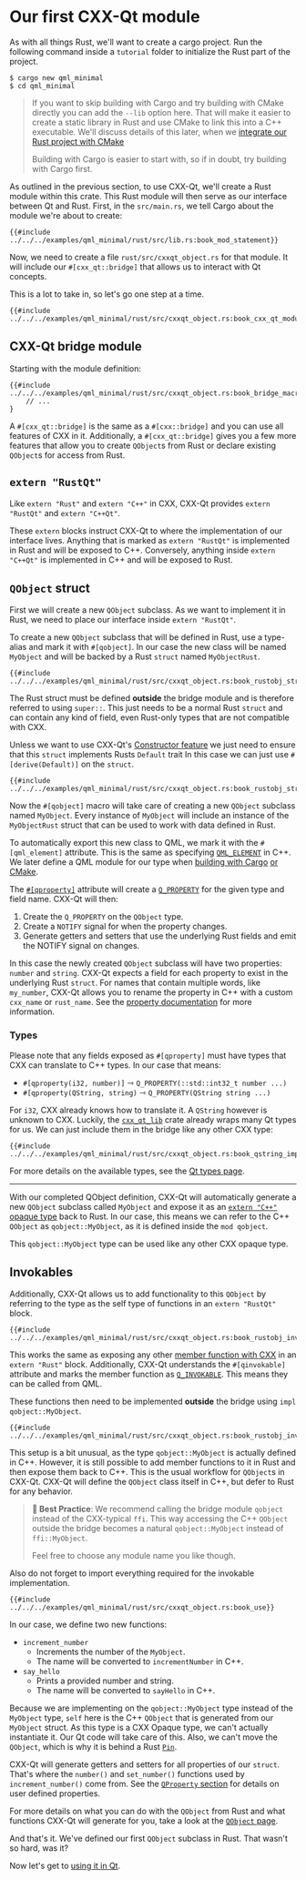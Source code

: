 <!--
SPDX-FileCopyrightText: 2022 Klarälvdalens Datakonsult AB, a KDAB Group company <info@kdab.com>
SPDX-FileContributor: Leon Matthes <leon.matthes@kdab.com>

SPDX-License-Identifier: MIT OR Apache-2.0
-->

# Our first CXX-Qt module

As with all things Rust, we'll want to create a cargo project.
Run the following command inside a `tutorial` folder to initialize the Rust part of the project.

```shell
$ cargo new qml_minimal
$ cd qml_minimal
```

> If you want to skip building with Cargo and try building with CMake directly
> you can add the `--lib` option here. That will make it easier to create a static library in Rust and use CMake to
> link this into a C++ executable. We'll discuss details of this later, when we [integrate our Rust project with CMake](./5-cmake-integration.md)
>
> Building with Cargo is easier to start with, so if in doubt, try building with Cargo first.

As outlined in the previous section, to use CXX-Qt, we'll create a Rust module within this crate.
This Rust module will then serve as our interface between Qt and Rust.
First, in the `src/main.rs`, we tell Cargo about the module we're about to create:

```rust,ignore
{{#include ../../../examples/qml_minimal/rust/src/lib.rs:book_mod_statement}}
```

Now, we need to create a file `rust/src/cxxqt_object.rs` for that module.
It will include our `#[cxx_qt::bridge]` that allows us to interact with Qt concepts.

This is a lot to take in, so let's go one step at a time.

```rust,ignore
{{#include ../../../examples/qml_minimal/rust/src/cxxqt_object.rs:book_cxx_qt_module}}
```

## CXX-Qt bridge module

Starting with the module definition:

```rust,ignore
{{#include ../../../examples/qml_minimal/rust/src/cxxqt_object.rs:book_bridge_macro}}
    // ...
}
```

A `#[cxx_qt::bridge]` is the same as a `#[cxx::bridge]` and you can use all features of CXX in it.
Additionally, a `#[cxx_qt::bridge]` gives you a few more features that allow you to create `QObject`s from Rust or declare existing `QObject`s for access from Rust.

## `extern "RustQt"`

Like `extern "Rust"` and `extern "C++"` in CXX, CXX-Qt provides `extern "RustQt"` and `extern "C++Qt"`.

These `extern` blocks instruct CXX-Qt to where the implementation of our interface lives.
Anything that is marked as `extern "RustQt"` is implemented in Rust and will be exposed to C++.
Conversely, anything inside `extern "C++Qt"` is implemented in C++ and will be exposed to Rust.

## `QObject` struct

First we will create a new `QObject` subclass.
As we want to implement it in Rust, we need to place our interface inside `extern "RustQt"`.

To create a new `QObject` subclass that will be defined in Rust, use a type-alias and mark it with `#[qobject]`.
In our case the new class will be named `MyObject` and will be backed by a Rust `struct` named `MyObjectRust`.

```rust,ignore
{{#include ../../../examples/qml_minimal/rust/src/cxxqt_object.rs:book_rustobj_struct_signature}}
```

The Rust struct must be defined **outside** the bridge module and is therefore referred to using `super::`.
This just needs to be a normal Rust `struct` and can contain any kind of field, even Rust-only types that are not compatible with CXX.

Unless we want to use CXX-Qt's [Constructor feature](https://docs.rs/cxx-qt/latest/cxx_qt/trait.Constructor.html) we just need to ensure that this `struct` implements Rusts `Default` trait
In this case we can just use `#[derive(Default)]` on the `struct`.

```rust,ignore
{{#include ../../../examples/qml_minimal/rust/src/cxxqt_object.rs:book_rustobj_struct}}
```

Now the `#[qobject]` macro will take care of creating a new `QObject` subclass named `MyObject`.
Every instance of `MyObject` will include an instance of the `MyObjectRust` struct that can be used to work with data defined in Rust.

To automatically export this new class to QML, we mark it with the `#[qml_element]` attribute.
This is the same as specifying [`QML_ELEMENT`](https://doc.qt.io/qt-6/qqmlengine.html#QML_ELEMENT) in C++.
We later define a QML module for our type when [building with Cargo](./4-cargo-executable.md) [or CMake](./5-cmake-integration.md).

The [`#[qproperty]`](../bridge/extern_rustqt.md#properties) attribute will create a [`Q_PROPERTY`](https://doc.qt.io/qt-6/properties.html) for the given type and field name.
CXX-Qt will then:

1. Create the `Q_PROPERTY` on the `QObject` type.
2. Create a `NOTIFY` signal for when the property changes.
3. Generate getters and setters that use the underlying Rust fields and emit the NOTIFY signal on changes.

In this case the newly created `QObject` subclass will have two properties: `number` and `string`.
CXX-Qt expects a field for each property to exist in the underlying Rust `struct`.
For names that contain multiple words, like `my_number`, CXX-Qt allows you to rename the property in C++ with a custom `cxx_name` or `rust_name`. See the [property documentation](../bridge/extern_rustqt.md#properties) for more information.

### Types

Please note that any fields exposed as `#[qproperty]` must have types that CXX can translate to C++ types.
In our case that means:

- `#[qproperty(i32, number)]` ⇾ `Q_PROPERTY(::std::int32_t number ...)`
- `#[qproperty(QString, string)` ⇾ `Q_PROPERTY(QString string ...)`

For `i32`, CXX already knows how to translate it.
A `QString` however is unknown to CXX.
Luckily, the [`cxx_qt_lib`](https://docs.rs/cxx-qt-lib/latest/cxx_qt_lib/) crate already wraps many Qt types for us.
We can just include them in the bridge like any other CXX type:

``` rust, ignore
{{#include ../../../examples/qml_minimal/rust/src/cxxqt_object.rs:book_qstring_import}}
```

For more details on the available types, see the [Qt types page](../concepts/types.md).

-------

With our completed QObject definition, CXX-Qt will automatically generate a new `QObject` subclass called `MyObject` and expose it as an [`extern "C++"` opaque type](https://cxx.rs/extern-c++.html#opaque-c-types) back to Rust.
In our case, this means we can refer to the C++ `QObject` as `qobject::MyObject`, as it is defined inside the `mod qobject`.

This `qobject::MyObject` type can be used like any other CXX opaque type.

## Invokables

Additionally, CXX-Qt allows us to add functionality to this `QObject` by referring to the type as the self type of functions in an `extern "RustQt"` block.

```rust,ignore
{{#include ../../../examples/qml_minimal/rust/src/cxxqt_object.rs:book_rustobj_invokable_signature}}
```

This works the same as exposing any other [member function with CXX](https://cxx.rs/extern-rust.html#methods) in an `extern "Rust"` block.
Additionally, CXX-Qt understands the `#[qinvokable]` attribute and marks the member function as [`Q_INVOKABLE`](https://doc.qt.io/qt-6/qtqml-cppintegration-exposecppattributes.html#exposing-methods-including-qt-slots).
This means they can be called from QML.

These functions then need to be implemented **outside** the bridge using `impl qobject::MyObject`.

```rust,ignore
{{#include ../../../examples/qml_minimal/rust/src/cxxqt_object.rs:book_rustobj_invokable_impl}}
```

This setup is a bit unusual, as the type `qobject::MyObject` is actually defined in C++.
However, it is still possible to add member functions to it in Rust and then expose them back to C++.
This is the usual workflow for `QObject`s in CXX-Qt.
CXX-Qt will define the `QObject` class itself in C++, but defer to Rust for any behavior.

> **📝 Best Practice**: We recommend calling the bridge module `qobject` instead of the CXX-typical `ffi`.
> This way accessing the C++ `QObject` outside the bridge becomes a natural `qobject::MyObject`
> instead of `ffi::MyObject`.
>
> Feel free to choose any module name you like though.

Also do not forget to import everything required for the invokable implementation.

```rust,ignore
{{#include ../../../examples/qml_minimal/rust/src/cxxqt_object.rs:book_use}}
```

In our case, we define two new functions:

- `increment_number`
  - Increments the number of the `MyObject`.
  - The name will be converted to `incrementNumber` in C++.
- `say_hello`
  - Prints a provided number and string.
  - The name will be converted to `sayHello` in C++.

Because we are implementing on the `qobject::MyObject` type instead of the `MyObject` type, `self` here is the C++ `QObject` that is generated from our `MyObject` struct.
As this type is a CXX Opaque type, we can't actually instantiate it.
Our Qt code will take care of this.
Also, we can't move the `QObject`, which is why it is behind a Rust [`Pin`](https://doc.rust-lang.org/std/pin/struct.Pin.html).

CXX-Qt will generate getters and setters for all properties of our `struct`.
That's where the `number()` and `set_number()` functions used by `increment_number()` come from.
See the [`QProperty` section](../bridge/extern_rustqt.md#properties) for details on user defined properties.

For more details on what you can do with the `QObject` from Rust and what functions CXX-Qt will generate for you, take a look at the [`QObject` page](../concepts/generated_qobject.md).

And that's it. We've defined our first `QObject` subclass in Rust. That wasn't so hard, was it?

Now let's get to [using it in Qt](./3-qml-gui.md).

